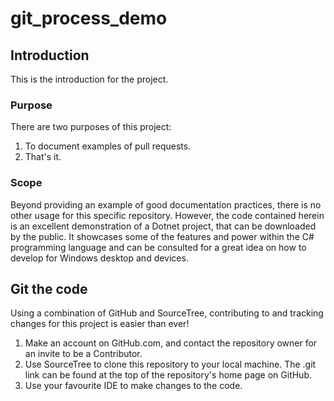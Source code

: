# git_process_demo

## Introduction
This is the introduction for the project.

### Purpose
There are two purposes of this project:
1. To document examples of pull requests.
2. That's it.

### Scope
Beyond providing an example of good documentation practices, there is no other usage for this specific repository. 
However, the code contained herein is an excellent demonstration of a Dotnet project, that can be downloaded by the public. It showcases some of the features and power within the C# programming language and can be consulted for a great idea on how to develop for Windows desktop and devices.

## Git the code
Using a combination of GitHub and SourceTree, contributing to and tracking changes for this project is easier than ever!
1. Make an account on GitHub.com, and contact the repository owner for an invite to be a Contributor.
2. Use SourceTree to clone this repository to your local machine. The .git link can be found at the top of the repository's home page on GitHub.
3. Use your favourite IDE to make changes to the code.
